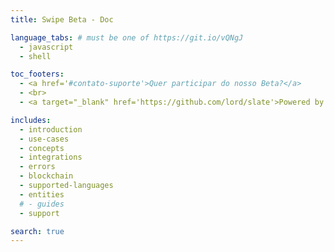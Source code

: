```yaml
---
title: Swipe Beta - Doc

language_tabs: # must be one of https://git.io/vQNgJ
  - javascript
  - shell

toc_footers:
  - <a href='#contato-suporte'>Quer participar do nosso Beta?</a>
  - <br>
  - <a target="_blank" href='https://github.com/lord/slate'>Powered by Slate</a>

includes:
  - introduction
  - use-cases
  - concepts
  - integrations
  - errors
  - blockchain
  - supported-languages
  - entities
  # - guides
  - support

search: true
---
```

